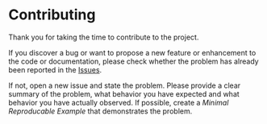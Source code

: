 # Contributing

Thank you for taking the time to contribute to the project.

If you discover a bug or want to propose a new feature or enhancement to the code or documentation, please check whether the problem has already been reported in the [Issues](https://github.com/stotko/ci_example/issues).

If not, open a new issue and state the problem. Please provide a clear summary of the problem, what behavior you have expected and what behavior you have actually observed. If possible, create a *Minimal Reproducable Example* that demonstrates the problem.